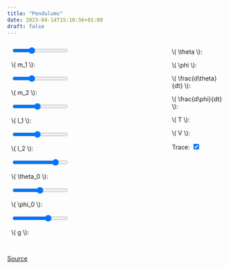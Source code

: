 ```yaml
---
title: "Pendulums"
date: 2023-04-14T15:10:56+01:00
draft: false
---
```


<div id="pend-parent" style="width: 100%; height: auto;"></div>
<script src="https://cdn.jsdelivr.net/npm/p5@1.4.0/lib/p5.js"></script> <!-- load p5.js from CDN--> 
<script src="/scripts/phys/pend/pend.js"></script>

<style>
    #control-panel {
        display: grid;
        grid-row-gap: 1rem;
        grid-template-columns: 3fr 1fr;
        grid-column-gap: 1rem;
    }
    @media (max-width: 800px) {
        #control-panel {
            grid-template-columns: 2fr 1fr;
        }
    }
    @media (max-width: 500px) {
        #control-panel {
            grid-template-columns: 1fr;
        }
    }
</style>

<div id="control-panel">
    <div>
    <div style="margin: 1vw">
        <input type="range" min="-1" max="2" value="0" step="0.01" class="slider" id="m1"></input>
        <p>\( m_1 \): <span id="m1_out"></span></p>
    </div>
    <div style="margin: 1vw">
        <input type="range" min="-1" max="2" value="0" step="0.01" class="slider" id="m2"></input>
        <p>\( m_2 \): <span id="m2_out"></span></p>
    </div>
    <div style="margin: 1vw">
        <input type="range" min="0.1" max="1" value="0.5" step="0.01" class="slider" id="l1"></input>
        <p>\( l_1 \): <span id="l1_out"></span></p>
    </div>
    <div style="margin: 1vw">
        <input type="range" min="0.1" max="1" value="0.5" step="0.01" class="slider" id="l2"></input>
        <p>\( l_2 \): <span id="l2_out"></span></p>
    </div>
    <div style="margin: 1vw">
        <input type="range" min="-3.14" max="3.14" value="2" step="0.01" class="slider" id="theta_0"></input>
        <p>\( \theta_0 \): <span id="theta_0_out"></span></p>
    </div>
    <div style="margin: 1vw">
        <input type="range" min="-3.14" max="3.14" value="0" step="0.01" class="slider" id="phi_0"></input>
        <p>\( \phi_0 \): <span id="phi_0_out"></span></p>
    </div>
    <div style="margin: 1vw">
        <input type="range" min="-1" max="2" value="1" step="0.01" class="slider" id="g"></input>
        <p>\( g \): <span id="g_out"></span></p>
    </div>
    </div>
    <div>
        <p>\( \theta \): <span id="theta"></span></p>
        <p>\( \phi \): <span id="phi"></span></p>
        <p>\( \frac{d\theta}{dt} \): <span id="alpha"></span></p>
        <p>\( \frac{d\phi}{dt} \): <span id="beta"></span></p>
        <p>\( T \): <span id="T"></span></p>
        <p>\( V \): <span id="V"></span></p>
        <label class="checkbox">Trace: <input type="checkbox" checked="checked" id="trace"></input><span class="checkmark"></span></label>
</div>

[Source](/scripts/phys/pend/pend.js)
